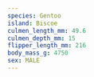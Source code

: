 ```yaml
---
species: Gentoo
island: Biscoe
culmen_length_mm: 49.6
culmen_depth_mm: 15
flipper_length_mm: 216
body_mass_g: 4750
sex: MALE
---
```

